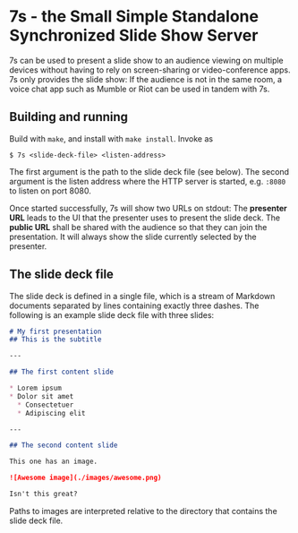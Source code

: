 # 7s - the Small Simple Standalone Synchronized Slide Show Server

7s can be used to present a slide show to an audience viewing on multiple
devices without having to rely on screen-sharing or video-conference apps. 7s
only provides the slide show: If the audience is not in the same room, a voice
chat app such as Mumble or Riot can be used in tandem with 7s.

## Building and running

Build with `make`, and install with `make install`. Invoke as

```
$ 7s <slide-deck-file> <listen-address>
```

The first argument is the path to the slide deck file (see below). The second
argument is the listen address where the HTTP server is started, e.g.  `:8080`
to listen on port 8080.

Once started successfully, 7s will show two URLs on stdout: The **presenter
URL** leads to the UI that the presenter uses to present the slide deck. The
**public URL** shall be shared with the audience so that they can join the
presentation. It will always show the slide currently selected by the
presenter.

## The slide deck file

The slide deck is defined in a single file, which is a stream of Markdown
documents separated by lines containing exactly three dashes. The following is
an example slide deck file with three slides:

```markdown
# My first presentation
## This is the subtitle

---

## The first content slide

* Lorem ipsum
* Dolor sit amet
  * Consectetuer
  * Adipiscing elit

---

## The second content slide

This one has an image.

![Awesome image](./images/awesome.png)

Isn't this great?
```

Paths to images are interpreted relative to the directory that contains the
slide deck file.
